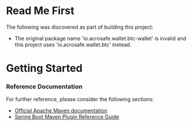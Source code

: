 # Read Me First
The following was discovered as part of building this project:

* The original package name 'io.acrosafe.wallet.btc-wallet' is invalid and this project uses 'io.acrosafe.wallet.btc' instead.

# Getting Started

### Reference Documentation
For further reference, please consider the following sections:

* [Official Apache Maven documentation](https://maven.apache.org/guides/index.html)
* [Spring Boot Maven Plugin Reference Guide](https://docs.spring.io/spring-boot/docs/2.2.5.RELEASE/maven-plugin/)

